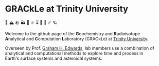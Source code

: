 # GRACkLe at Trinity University

🧊 🏔️ 🪨 🏜️ 🧪 ⚛️ ⏳ 🧮 🌟 ☄️ 🪐

Welcome to the github page of the **G**eochemistry and **R**adioisotope **A**nalytical and **C**omputation **L**aboratory (GRACkLe) at [Trinity University](https://www.trinity.edu/).

Overseen by Prof. [Graham H. Edwards](https://grahamedwards.github.io), lab members use a combination of analytical and computational methods to explore time and process in Earth's surface systems and asteroidal systems. 


